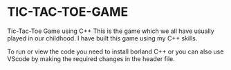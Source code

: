 # TIC-TAC-TOE-GAME
Tic-Tac-Toe Game using C++
This is the game which we all have usually played in our childhood. I have built this game using my C++ skills.

To run or view the code you need to install borland C++ or you can also use VScode by making the required changes in the header file.
